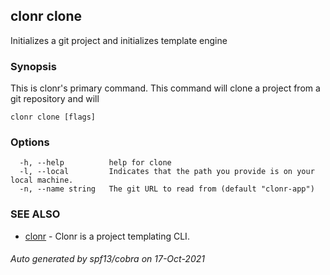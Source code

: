 ## clonr clone

Initializes a git project and initializes template engine

### Synopsis

This is clonr's primary command. This command will clone a project from a git repository and will 

```
clonr clone [flags]
```

### Options

```
  -h, --help          help for clone
  -l, --local         Indicates that the path you provide is on your local machine.
  -n, --name string   The git URL to read from (default "clonr-app")
```

### SEE ALSO

* [clonr](clonr.md)	 - Clonr is a project templating CLI.

###### Auto generated by spf13/cobra on 17-Oct-2021
